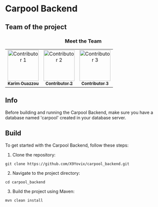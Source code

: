# Carpool Backend

## Team of the project
<div align="center">
  <h3>Meet the Team</h3>
  <table>
    <tr>
      <td align="center">
        <a href="https://github.com/username1">
          <img src="https://avatars.githubusercontent.com/X9Yovix" width="100" height="100" alt="Contributor 1"><br />
          <sub><b>Karim Ouazzou</b></sub>
        </a>
      </td>
      <td align="center">
        <a href="https://github.com/username2">
          <img src="https://avatars.githubusercontent.com/username2" width="100" height="100" alt="Contributor 2"><br />
          <sub><b>Contributor 2</b></sub>
        </a>
      </td>
      <td align="center">
        <a href="https://github.com/username3">
          <img src="https://avatars.githubusercontent.com/username3" width="100" height="100" alt="Contributor 3"><br />
          <sub><b>Contributor 3</b></sub>
        </a>
      </td>
    </tr>
  </table>
</div>

## Info

Before building and running the Carpool Backend, make sure you have a database named 'carpool' created in your database server.

## Build

To get started with the Carpool Backend, follow these steps:

1. Clone the repository:

```
git clone https://github.com/X9Yovix/carpool_backend.git
```
   
2. Navigate to the project directory:

```
cd carpool_backend
```

3. Build the project using Maven:

```
mvn clean install
```

